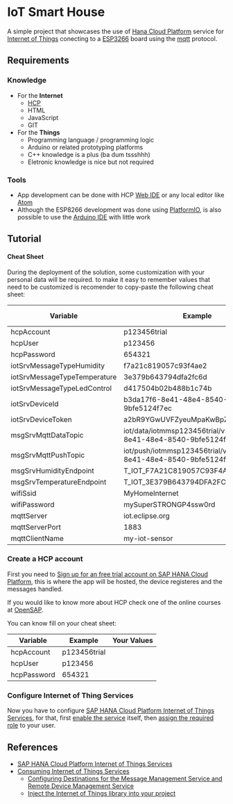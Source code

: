 # IoT Smart House

A simple project that showcases the use of [Hana Cloud Platform](https://account.hanatrial.ondemand.com/) service for [Internet of Things](https://hcp.sap.com/capabilities/iot.html) conecting to a [ESP3266](https://espressif.com/en/products/hardware/esp8266ex/overview) board using the [mqtt](http://mqtt.org/) protocol.

## Requirements

### Knowledge

- For the **Internet**
  - [HCP](https://open.sap.com/courses/hanacloud1)
  - HTML
  - JavaScript
  - GIT
- For the **Things**
  - Programming language / programming logic
  - Arduino or related prototyping platforms
  - C++ knowledge is a plus (ba dum tssshhh)
  - Eletronic knowledge is nice but not required

### Tools

- App development can be done with HCP [Web IDE](https://hcp.sap.com/capabilities/devops/web-ide.html) or any local editor like [Atom](https://atom.io/)
- Although the ESP8266 development was done using  [PlatformIO](http://platformio.org/), is also possible to use the [Arduino IDE](https://www.arduino.cc/en/Main/Software) with little work

## Tutorial

#### Cheat Sheet

During the deployment of the solution, some customization with your personal data will be required. to make it easy to remember values that need to be customized is recomender to copy-paste the following cheat sheet:

Variable | Example | Your Values
---------|---------|------------
hcpAccount | p123456trial |
hcpUser | p123456 |
hcpPassword | 654321 |
iotSrvMessageTypeHumidity | f7a21c819057c93f4ae2 |
iotSrvMessageTypeTemperature | 3e379b643794dfa2fc6d |
iotSrvMessageTypeLedControl | d417504b02b488b1c74b |
iotSrvDeviceId | b3da17f6-8e41-48e4-8540-9bfe5124f7ec |
iotSrvDeviceToken | a2bR9YGwUVFZyeuMpaKwBpZpzbSrsJd |
msgSrvMqttDataTopic | iot/data/iotmmsp123456trial/v1/b3da17f6-8e41-48e4-8540-9bfe5124f7ec |
msgSrvMqttPushTopic | iot/push/iotmmsp123456trial/v1/b3da17f6-8e41-48e4-8540-9bfe5124f7ec |
msgSrvHumidityEndpoint | T_IOT_F7A21C819057C93F4AE2 |
msgSrvTemperatureEndpoint | T_IOT_3E379B643794DFA2FC6D |
wifiSsid | MyHomeInternet |
wifiPassword | mySuperSTRONGP4ssw0rd |
mqttServer | iot.eclipse.org |
mqttServerPort | 1883 |
mqttClientName | my-iot-sensor |

### Create a HCP account

First you need to [Sign up for an free trial account on SAP HANA Cloud Platform](http://go.sap.com/developer/tutorials/hcp-create-trial-account.html), this is where the app will be hosted, the device registeres and the messages handled.

If you would like to know more about HCP check one of the online courses at [OpenSAP](https://open.sap.com/courses).

You can know fill on your cheat sheet:

Variable | Example | Your Values
---------|---------|------------
hcpAccount | p123456trial |
hcpUser | p123456 |
hcpPassword | 654321 |

### Configure Internet of Thing Services

Now you have to configure [SAP HANA Cloud Platform Internet of Things Services](https://help.hana.ondemand.com/iot/), for that, first [enable the service](https://help.hana.ondemand.com/iot/frameset.htm?53ad6006e50f4b0ca02402daa6da5bb5.html) itself, then [assign the required role](https://help.hana.ondemand.com/iot/frameset.htm?c8532bcf28754b248dec71a518463865.html) to your user.

## References

* [SAP HANA Cloud Platform Internet of Things Services](https://help.hana.ondemand.com/iot/frameset.htm)
* [Consuming Internet of Things Services](https://help.hana.ondemand.com/webide_hat/frameset.htm?8270730208e74b2d91b39a5eaa7315c8.html)
  * [Configuring Destinations for the Message Management Service and Remote Device Management Service](https://help.hana.ondemand.com/webide_hat/frameset.htm?86424e00177142e99a8d50ad99706233.html)
  * [Inject the Internet of Things library into your project](https://help.hana.ondemand.com/webide_hat/frameset.htm?44ad459c32124afc8f10e6436f239622.html)
